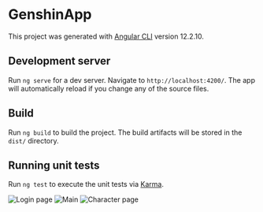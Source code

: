 # GenshinApp

This project was generated with [Angular CLI](https://github.com/angular/angular-cli) version 12.2.10.

## Development server

Run `ng serve` for a dev server. Navigate to `http://localhost:4200/`. The app will automatically reload if you change any of the source files.

## Build

Run `ng build` to build the project. The build artifacts will be stored in the `dist/` directory.

## Running unit tests

Run `ng test` to execute the unit tests via [Karma](https://karma-runner.github.io).

![Login page](https://res.cloudinary.com/dpp5ocil3/image/upload/v1730276428/portfolio%20images/angular%20exam/LoginPage.png)
![Main](https://res.cloudinary.com/dpp5ocil3/image/upload/v1730276311/portfolio%20images/angular%20exam/MainPage.png)
![Character page](https://res.cloudinary.com/dpp5ocil3/image/upload/v1730276353/portfolio%20images/angular%20exam/CharacterPage.png)
